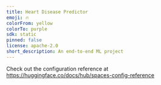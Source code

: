 ```yaml
---
title: Heart Disease Predictor
emoji: 🔥
colorFrom: yellow
colorTo: purple
sdk: static
pinned: false
license: apache-2.0
short_description: An end-to-end ML project
---
```


Check out the configuration reference at https://huggingface.co/docs/hub/spaces-config-reference
